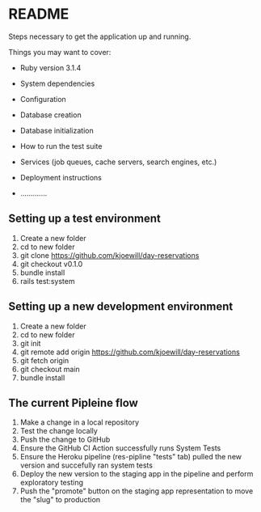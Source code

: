 # README

Steps necessary to get the application up and running.

Things you may want to cover:

* Ruby version 3.1.4

* System dependencies

* Configuration

* Database creation

* Database initialization

* How to run the test suite

* Services (job queues, cache servers, search engines, etc.)

* Deployment instructions

* .............

## Setting up a test environment
1. Create a new folder
2. cd to new folder
3. git clone https://github.com/kjoewill/day-reservations
4. git checkout v0.1.0
5. bundle install
6. rails test:system

## Setting up a new development environment
1. Create a new folder
2. cd to new folder
3. git init
4. git remote add origin https://github.com/kjoewill/day-reservations
5. git fetch origin
6. git checkout main 
7. bundle install

## The current Pipleine flow
1. Make a change in a local repository
2. Test the change locally
3. Push the change to GitHub 
4. Ensure the GitHub CI Action successfully runs System Tests
5. Ensure the Heroku pipeline (res-pipline "tests" tab) pulled the new version and succefully ran system tests
6. Deploy the new version to the staging app in the pipeline and perform exploratory testing
7. Push the "promote" button on the staging app representation to move the "slug" to production